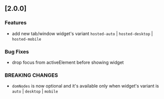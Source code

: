 ## [2.0.0]

### Features

- add new tab/window widget's variant `hosted-auto` | `hosted-desktop` | `hosted-mobile`

### Bug Fixes

- drop focus from activeElement before showing widget

### BREAKING CHANGES

- `domNodes` is now optional and it's available only when widget's variant is `auto` | `desktop` | `mobile`
